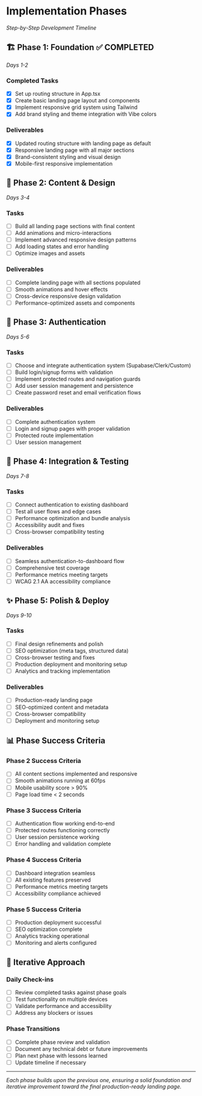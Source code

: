 
# Implementation Phases
*Step-by-Step Development Timeline*

## 🏗️ Phase 1: Foundation ✅ COMPLETED
*Days 1-2*

### Completed Tasks
- [x] Set up routing structure in App.tsx
- [x] Create basic landing page layout and components
- [x] Implement responsive grid system using Tailwind
- [x] Add brand styling and theme integration with Vibe colors

### Deliverables
- [x] Updated routing structure with landing page as default
- [x] Responsive landing page with all major sections
- [x] Brand-consistent styling and visual design
- [x] Mobile-first responsive implementation

## 🎨 Phase 2: Content & Design
*Days 3-4*

### Tasks
- [ ] Build all landing page sections with final content
- [ ] Add animations and micro-interactions
- [ ] Implement advanced responsive design patterns
- [ ] Add loading states and error handling
- [ ] Optimize images and assets

### Deliverables
- [ ] Complete landing page with all sections populated
- [ ] Smooth animations and hover effects
- [ ] Cross-device responsive design validation
- [ ] Performance-optimized assets and components

## 🔐 Phase 3: Authentication
*Days 5-6*

### Tasks
- [ ] Choose and integrate authentication system (Supabase/Clerk/Custom)
- [ ] Build login/signup forms with validation
- [ ] Implement protected routes and navigation guards
- [ ] Add user session management and persistence
- [ ] Create password reset and email verification flows

### Deliverables
- [ ] Complete authentication system
- [ ] Login and signup pages with proper validation
- [ ] Protected route implementation
- [ ] User session management

## 🔗 Phase 4: Integration & Testing
*Days 7-8*

### Tasks
- [ ] Connect authentication to existing dashboard
- [ ] Test all user flows and edge cases
- [ ] Performance optimization and bundle analysis
- [ ] Accessibility audit and fixes
- [ ] Cross-browser compatibility testing

### Deliverables
- [ ] Seamless authentication-to-dashboard flow
- [ ] Comprehensive test coverage
- [ ] Performance metrics meeting targets
- [ ] WCAG 2.1 AA accessibility compliance

## ✨ Phase 5: Polish & Deploy
*Days 9-10*

### Tasks
- [ ] Final design refinements and polish
- [ ] SEO optimization (meta tags, structured data)
- [ ] Cross-browser testing and fixes
- [ ] Production deployment and monitoring setup
- [ ] Analytics and tracking implementation

### Deliverables
- [ ] Production-ready landing page
- [ ] SEO-optimized content and metadata
- [ ] Cross-browser compatibility
- [ ] Deployment and monitoring setup

## 📊 Phase Success Criteria

### Phase 2 Success Criteria
- [ ] All content sections implemented and responsive
- [ ] Smooth animations running at 60fps
- [ ] Mobile usability score > 90%
- [ ] Page load time < 2 seconds

### Phase 3 Success Criteria
- [ ] Authentication flow working end-to-end
- [ ] Protected routes functioning correctly
- [ ] User session persistence working
- [ ] Error handling and validation complete

### Phase 4 Success Criteria
- [ ] Dashboard integration seamless
- [ ] All existing features preserved
- [ ] Performance metrics meeting targets
- [ ] Accessibility compliance achieved

### Phase 5 Success Criteria
- [ ] Production deployment successful
- [ ] SEO optimization complete
- [ ] Analytics tracking operational
- [ ] Monitoring and alerts configured

## 🔄 Iterative Approach

### Daily Check-ins
- [ ] Review completed tasks against phase goals
- [ ] Test functionality on multiple devices
- [ ] Validate performance and accessibility
- [ ] Address any blockers or issues

### Phase Transitions
- [ ] Complete phase review and validation
- [ ] Document any technical debt or future improvements
- [ ] Plan next phase with lessons learned
- [ ] Update timeline if necessary

---

*Each phase builds upon the previous one, ensuring a solid foundation and iterative improvement toward the final production-ready landing page.*
